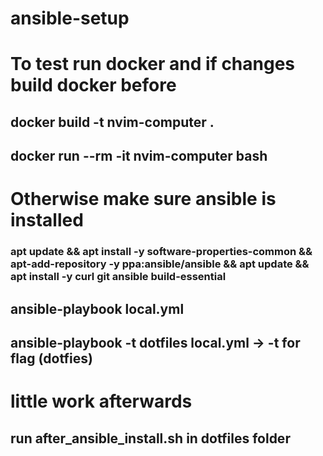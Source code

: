 # ansible-setup

# To test run docker and if changes build docker before

## docker build -t nvim-computer .

## docker run --rm -it nvim-computer bash

# Otherwise make sure ansible is installed

### apt update && apt install -y software-properties-common && apt-add-repository -y ppa:ansible/ansible && apt update && apt install -y curl git ansible build-essential

## ansible-playbook local.yml

## ansible-playbook -t dotfiles local.yml -> -t for flag (dotfies)

# little work afterwards

## run after_ansible_install.sh in dotfiles folder
